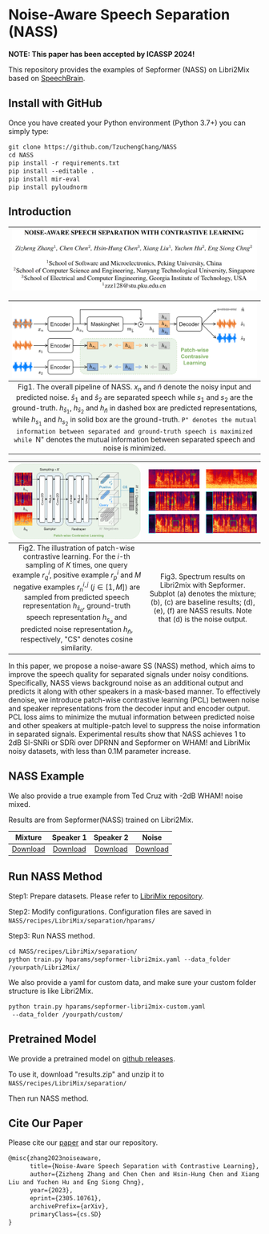 # Noise-Aware Speech Separation (NASS)

**NOTE: This paper has been accepted by ICASSP 2024!**

This repository provides the examples of Sepformer (NASS) on Libri2Mix based on [SpeechBrain](https://github.com/speechbrain/speechbrain).

## Install with GitHub

Once you have created your Python environment (Python 3.7+) you can simply type:

```shell
git clone https://github.com/TzuchengChang/NASS
cd NASS
pip install -r requirements.txt
pip install --editable .
pip install mir-eval
pip install pyloudnorm
```

## Introduction

| ![Image 1](resources/figure1.png) |
| :-------------------------------: |

| ![Image 1](resources/figure.png) |
|:--------------------:|
| Fig1. The overall pipeline of NASS. $x_n$ and $\hat n$ denote the noisy input and predicted noise. $\hat{s}_1$ and $\hat{s}_2$ are separated speech while $s_1$ and $s_2$ are the ground-truth. $h_{\hat s_1}$, $h_{\hat s_2}$ and $h_{\hat n}$ in dashed box are predicted representations, while $h_{s_1}$ and $h_{s_2}$ in solid box are the ground-truth. ``P" denotes the mutual information between separated and ground-truth speech is maximized while ``N" denotes the mutual information between separated speech and noise is minimized. |

| <img src="resources/figure2.png" alt="Image 1" style="zoom: 25%;" /> | <img src="resources/figure3.png" alt="Image 2" style="zoom: 200%;" /> |
|:---------------------:|:-------------------:|
| Fig2.  The illustration of patch-wise contrastive learning. For the $i$-th sampling of $K$ times, one query example $r^i_q$, positive example $r^i_p$ and $M$ negative examples ${r_n^{i,j}}$ ($j \in [1,M]$) are sampled from predicted speech representation $h_{\hat s_a}$, ground-truth speech representation $h_{s_a}$ and predicted noise representation $h_{\hat n}$, respectively, "CS" denotes cosine similarity. | Fig3. Spectrum results on Libri2mix with Sepformer. Subplot (a) denotes the mixture; (b), (c) are baseline results; (d), (e), (f) are NASS results. Note that (d) is the noise output. |

In this paper, we propose a noise-aware SS (NASS) method, which aims to improve the speech quality for separated signals under noisy conditions. Specifically, NASS views background noise as an additional output and predicts it along with other speakers in a mask-based manner. To effectively denoise, we introduce patch-wise contrastive learning (PCL) between noise and speaker representations from the decoder input and encoder output. PCL loss aims to minimize the mutual information between predicted noise and other speakers at multiple-patch level to suppress the noise information in separated signals. Experimental results show that NASS achieves 1 to 2dB SI-SNRi or SDRi over DPRNN and Sepformer on WHAM! and LibriMix noisy datasets, with less than 0.1M parameter increase.

## NASS Example #####

We also provide a true example from Ted Cruz with -2dB WHAM! noise mixed. 

Results are from Sepformer(NASS) trained on Libri2Mix. 

|                           Mixture                            |                          Speaker 1                           |                          Speaker 2                           |                            Noise                             |
| :----------------------------------------------------------: | :----------------------------------------------------------: | :----------------------------------------------------------: | :----------------------------------------------------------: |
| [Download](https://github.com/TzuchengChang/NASS/raw/main/resources/item1_mix.wav) | [Download](https://github.com/TzuchengChang/NASS/raw/main/resources/item1_source1hat.wav) | [Download](https://github.com/TzuchengChang/NASS/raw/main/resources/item1_source2hat.wav) | [Download](https://github.com/TzuchengChang/NASS/raw/main/resources/item1_source3hat.wav) |

## Run NASS Method #####

Step1: Prepare datasets. 
Please refer to [LibriMix repository](https://github.com/JorisCos/LibriMix).

Step2: Modify configurations.
Configuration files are saved in `NASS/recipes/LibriMix/separation/hparams/`

Step3: Run NASS method.

```shell
cd NASS/recipes/LibriMix/separation/
python train.py hparams/sepformer-libri2mix.yaml --data_folder /yourpath/Libri2Mix/
```

We also provide a yaml for custom data, and make sure your custom folder structure is like Libri2Mix.

```shell
python train.py hparams/sepformer-libri2mix-custom.yaml
 --data_folder /yourpath/custom/
```

## Pretrained Model #####

We provide a pretrained model on [github releases](https://github.com/TzuchengChang/NASS/releases/tag/Pretrained_Model).

To use it, download "results.zip" and unzip it to `NASS/recipes/LibriMix/separation/`

Then run NASS method.

## Cite Our Paper #####

Please cite our [paper](https://arxiv.org/abs/2305.10761) and star our repository.

```
@misc{zhang2023noiseaware,
      title={Noise-Aware Speech Separation with Contrastive Learning}, 
      author={Zizheng Zhang and Chen Chen and Hsin-Hung Chen and Xiang Liu and Yuchen Hu and Eng Siong Chng},
      year={2023},
      eprint={2305.10761},
      archivePrefix={arXiv},
      primaryClass={cs.SD}
}
```
